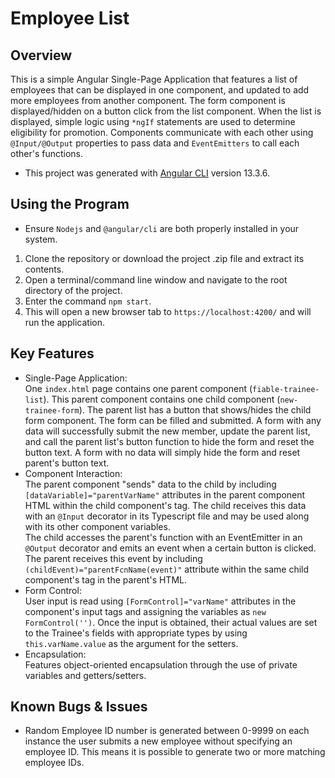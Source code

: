 # Employee List  
## Overview

This is a simple Angular Single-Page Application that features a list of employees that can be displayed in one component, and updated to add more employees from another component. The form component is displayed/hidden on a button click from the list component. When the list is displayed, simple logic using `*ngIf` statements are used to determine eligibility for promotion. Components communicate with each other using `@Input/@Output` properties to pass data and `EventEmitters` to call each other's functions.
* This project was generated with [Angular CLI](https://github.com/angular/angular-cli) version 13.3.6.

## Using the Program

* Ensure `Nodejs` and `@angular/cli` are both properly installed in your system.  
1. Clone the repository or download the project .zip file and extract its contents.  
2. Open a terminal/command line window and navigate to the root directory of the project.  
3. Enter the command `npm start`.  
4. This will open a new browser tab to `https://localhost:4200/` and will run the application.  

## Key Features

* Single-Page Application:  
One `index.html` page contains one parent component (`fiable-trainee-list`). This parent component contains one child component (`new-trainee-form`). The parent list has a button that shows/hides the child form component. The form can be filled and submitted. A form with any data will successfully submit the new member, update the parent list, and call the parent list's button function to hide the form and reset the button text. A form with no data will simply hide the form and reset parent's button text.
* Component Interaction:  
The parent component "sends" data to the child by including `[dataVariable]="parentVarName"` attributes in the parent component HTML within the child component's tag. The child receives this data with an `@Input` decorator in its Typescript file and may be used along with its other component variables.  
The child accesses the parent's function with an EventEmitter in an `@Output` decorator and emits an event when a certain button is clicked. The parent receives this event by including `(childEvent)="parentFcnName(event)"` attribute within the same child component's tag in the parent's HTML.   
* Form Control:  
User input is read using `[FormControl]="varName"` attributes in the component's input tags and assigning the variables as `new FormControl('')`. Once the input is obtained, their actual values are set to the Trainee's fields with appropriate types by using `this.varName.value` as the argument for the setters.  
* Encapsulation:  
Features object-oriented encapsulation through the use of private variables and getters/setters.

## Known Bugs & Issues

* Random Employee ID number is generated between 0-9999 on each instance the user submits a new employee without specifying an employee ID. This means it is possible to generate two or more matching employee IDs.

